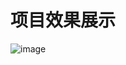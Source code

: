 # 项目效果展示
![image](https://github.com/CollectBugs/EasyHtml/assets/32507511/e3a86f08-bd20-4e4e-9958-55165a9cdcea)

